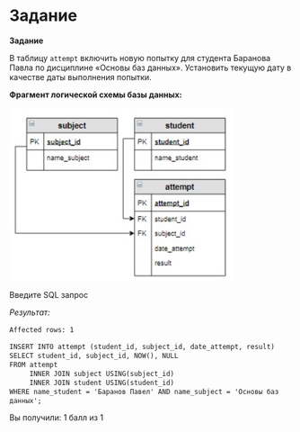 # Задание

**Задание**

В таблицу `attempt` включить новую попытку для студента Баранова Павла по дисциплине «Основы баз данных». Установить текущую дату в качестве даты выполнения попытки.

**Фрагмент логической схемы базы данных:**

<p float="left">
<img src="cx_4_3.jpg" width="400" />
</p>

Введите SQL запрос

*Результат:*

```mysql
Affected rows: 1
```

```mysql
INSERT INTO attempt (student_id, subject_id, date_attempt, result)
SELECT student_id, subject_id, NOW(), NULL
FROM attempt
     INNER JOIN subject USING(subject_id)
     INNER JOIN student USING(student_id)
WHERE name_student = 'Баранов Павел' AND name_subject = 'Основы баз данных';
```

Вы получили: 1 балл из 1
